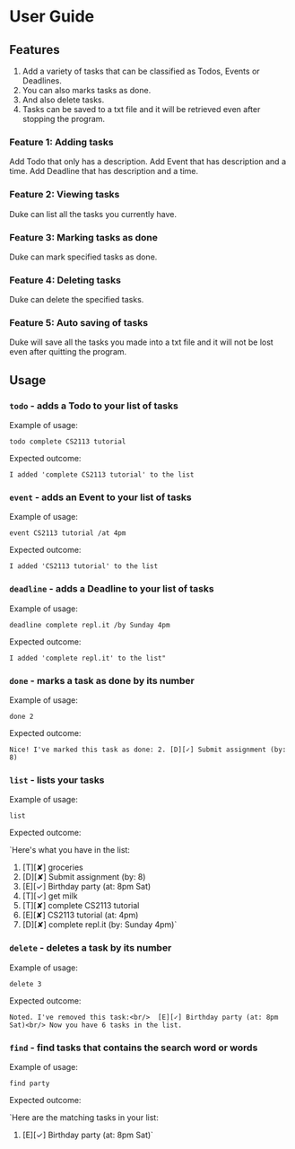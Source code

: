 # User Guide

## Features
1. Add a variety of tasks that can be classified as Todos, Events or Deadlines.
2. You can also marks tasks as done.
3. And also delete tasks.
4. Tasks can be saved to a txt file and it will be retrieved even after stopping the program.

### Feature 1: Adding tasks
Add Todo that only has a description.
Add Event that has description and a time.
Add Deadline that has description and a time.

### Feature 2: Viewing tasks
Duke can list all the tasks you currently have.

### Feature 3: Marking tasks as done
Duke can mark specified tasks as done.

### Feature 4: Deleting tasks
Duke can delete the specified tasks.

### Feature 5: Auto saving of tasks
Duke will save all the tasks you made into a txt file and it will not be lost even after quitting the program.

## Usage

### `todo` - adds a Todo to your list of tasks

Example of usage: 

`todo complete CS2113 tutorial`

Expected outcome:

`I added 'complete CS2113 tutorial' to the list`

### `event` - adds an Event to your list of tasks

Example of usage: 

`event CS2113 tutorial /at 4pm`

Expected outcome:

`I added 'CS2113 tutorial' to the list`

### `deadline` - adds a Deadline to your list of tasks

Example of usage: 

`deadline complete repl.it /by Sunday 4pm`

Expected outcome:

`I added 'complete repl.it' to the list"`

### `done` - marks a task as done by its number

Example of usage: 

`done 2`

Expected outcome:

`Nice! I've marked this task as done:
2. [D][✓] Submit assignment (by: 8)`

### `list` - lists your tasks

Example of usage: 

`list`

Expected outcome:

`Here's what you have in the list:
1. [T][✘] groceries
2. [D][✘] Submit assignment (by: 8)
3. [E][✓] Birthday party (at: 8pm Sat)
4. [T][✓] get milk
5. [T][✘] complete CS2113 tutorial
6. [E][✘] CS2113 tutorial (at: 4pm)
7. [D][✘] complete repl.it (by: Sunday 4pm)`

### `delete` - deletes a task by its number

Example of usage: 

`delete 3`

Expected outcome:

`Noted. I've removed this task:<br/> 
[E][✓] Birthday party (at: 8pm Sat)<br/>
Now you have 6 tasks in the list.`

### `find` - find tasks that contains the search word or words

Example of usage: 

`find party`

Expected outcome:

`Here are the matching tasks in your list:
1. [E][✓] Birthday party (at: 8pm Sat)`
